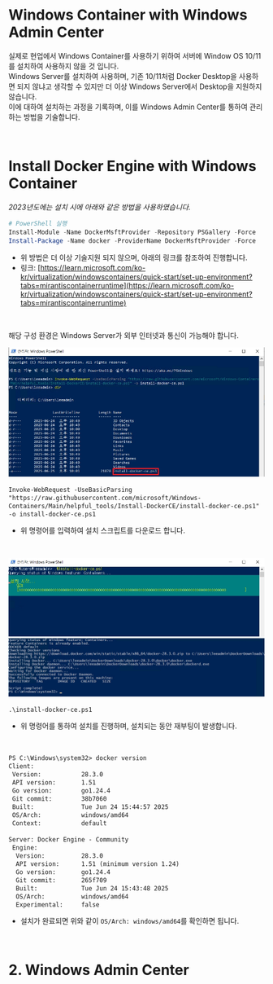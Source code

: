 # Windows Container with Windows Admin Center

실제로 현업에서 Windows Container를 사용하기 위하여 서버에 Window OS 10/11를 설치하여 사용하지 않을 것 입니다.  
Windows Server를 설치하여 사용하며, 기존 10/11처럼 Docker Desktop을 사용하면 되지 않냐고 생각할 수 있지만 더 이상 Windows Server에서 Desktop을 지원하지 않습니다.  
이에 대하여 설치하는 과정을 기록하며, 이를 Windows Admin Center를 통하여 관리하는 방법을 기술합니다.

<br>

# Install Docker Engine with Windows Container

_2023년도에는 설치 시에 아래와 같은 방법을 사용하였습니다._
```powershell
# PowerShell 실행
Install-Module -Name DockerMsftProvider -Repository PSGallery -Force
Install-Package -Name docker -ProviderName DockerMsftProvider -Force
```
* 위 방법은 더 이상 기술지원 되지 않으며, 아래의 링크를 참조하여 진행합니다.
* 링크: [https://learn.microsoft.com/ko-kr/virtualization/windowscontainers/quick-start/set-up-environment?tabs=mirantiscontainerruntime](https://learn.microsoft.com/ko-kr/virtualization/windowscontainers/quick-start/set-up-environment?tabs=mirantiscontainerruntime)


<br>

해당 구성 환경은 Windows Server가 외부 인터넷과 통신이 가능해야 합니다.  


![](./MD_Images/02_01001.jpg)
```
Invoke-WebRequest -UseBasicParsing "https://raw.githubusercontent.com/microsoft/Windows-Containers/Main/helpful_tools/Install-DockerCE/install-docker-ce.ps1" -o install-docker-ce.ps1
```
* 위 명령어를 입력하여 설치 스크립트를 다운로드 합니다.

<br>

![](./MD_Images/02_01002.jpg)
![](./MD_Images/02_01003.jpg)
```
.\install-docker-ce.ps1
```
* 위 명령어를 통하여 설치를 진행하며, 설치되는 동안 재부팅이 발생합니다.

<br>


```
PS C:\Windows\system32> docker version
Client:
 Version:           28.3.0
 API version:       1.51
 Go version:        go1.24.4
 Git commit:        38b7060
 Built:             Tue Jun 24 15:44:57 2025
 OS/Arch:           windows/amd64
 Context:           default

Server: Docker Engine - Community
 Engine:
  Version:          28.3.0
  API version:      1.51 (minimum version 1.24)
  Go version:       go1.24.4
  Git commit:       265f709
  Built:            Tue Jun 24 15:43:48 2025
  OS/Arch:          windows/amd64
  Experimental:     false
```
* 설치가 완료되면 위와 같이 `OS/Arch: windows/amd64`를 확인하면 됩니다.

<br>

# 2. Windows Admin Center